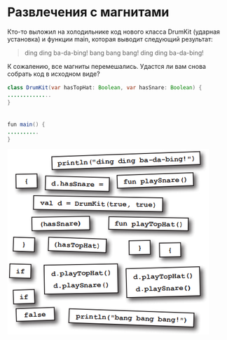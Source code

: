 # Развлечения с магнитами

Кто-то выложил на холодильнике код нового класса DrumKit (ударная 
установка) и функции main, которая выводит следующий результат:

> ding ding ba-da-bing!
> bang bang bang!
> ding ding ba-da-bing!

К сожалению, все магниты перемешались. Удастся ли вам снова собрать 
код в исходном виде? 

```java
class DrumKit(var hasTopHat: Boolean, var hasSnare: Boolean) {
..............
}


fun main() {
..........
}
```
![](https://github.com/Oljua/Head-First-Kotlin/blob/main/screenshots/TaskMagnetsApp4.png)
